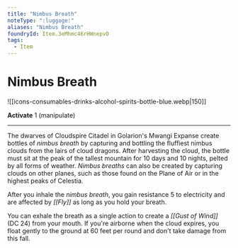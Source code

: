```yaml
---
title: "Nimbus Breath"
noteType: ":luggage:"
aliases: "Nimbus Breath"
foundryId: Item.3eMhmc46rHWnepvO
tags:
  - Item
---
```


# Nimbus Breath
![[icons-consumables-drinks-alcohol-spirits-bottle-blue.webp|150]]

**Activate** 1 (manipulate)

* * *

The dwarves of Cloudspire Citadel in Golarion's Mwangi Expanse create bottles of _nimbus breath_ by capturing and bottling the fluffiest nimbus clouds from the lairs of cloud dragons. After harvesting the cloud, the bottle must sit at the peak of the tallest mountain for 10 days and 10 nights, pelted by all forms of weather. _Nimbus breaths_ can also be created by capturing clouds on other planes, such as those found on the Plane of Air or in the highest peaks of Celestia.

After you inhale the _nimbus breath_, you gain resistance 5 to electricity and are affected by _[[Fly]]_ as long as you hold your breath.

You can exhale the breath as a single action to create a _[[Gust of Wind]]_ (DC 24) from your mouth. If you're airborne when the cloud expires, you float gently to the ground at 60 feet per round and don't take damage from this fall.


